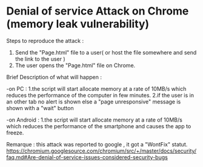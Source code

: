 # Denial of service Attack on Chrome (memory leak vulnerability)

Steps to reproduce the attack : 

1. Send the "Page.html" file to a user( or host the file somewhere and send the link to the user )
2. The user opens the "Page.html" file on Chrome.


Brief Description of what will happen :

-on PC : 
1.the script will start allocate memory at a rate of 10MB/s which reduces the performance of the computer in few minutes.
2.if the user is in an other tab no alert is shown
  else a "page unresponsive" message is shown with a "wait" button

-on Android :
1.the script will start allocate memory at a rate of 10MB/s which reduces the performance of the smartphone and causes the app to freeze.

Remarque : 
this attack was reported to google , it got a "WontFix" statut.
https://chromium.googlesource.com/chromium/src/+/master/docs/security/faq.md#Are-denial-of-service-issues-considered-security-bugs
